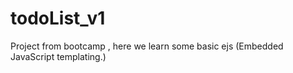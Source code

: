 # todoList_v1

Project from bootcamp , here we learn some basic ejs (Embedded JavaScript templating.)
